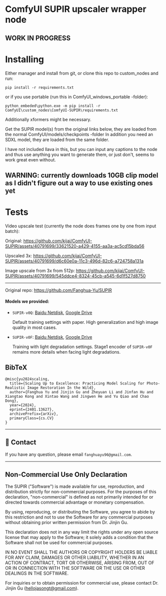 # ComfyUI SUPIR upscaler wrapper node

## WORK IN PROGRESS

# Installing
Either manager and install from git, or clone this repo to custom_nodes and run:

`pip install -r requirements.txt`

or if you use portable (run this in ComfyUI_windows_portable -folder):

`python_embeded\python.exe -m pip install -r ComfyUI\custom_nodes\ComfyUI-SUPIR\requirements.txt`

Additionally xformers might be necessary.

Get the SUPIR model(s) from the original links below, they are loaded from the normal ComfyUI/models/checkpoints -folder
In addition you need an SDXL model, they are loaded from the same folder.

I have not included llava in this, but you can input any captions to the node and thus use anything you want to generate them, or just don't, seems to work great even without.

## WARNING: currently downloads 10GB clip model as I didn't figure out a way to use existing ones yet

# Tests
Video upscale test (currently the node does frames one by one from input batch):

Original: https://github.com/kijai/ComfyUI-SUPIR/assets/40791699/33621520-a429-4155-aa3a-ac5cd15bda56

Upscaled 3x: https://github.com/kijai/ComfyUI-SUPIR/assets/40791699/d6c60e0a-11c3-496d-82c6-a724758a131a

Image upscale from 3x from 512p:
https://github.com/kijai/ComfyUI-SUPIR/assets/40791699/545ddce4-8324-45cb-a545-6d1f527d8750



-------------------------------------------


Original repo:
https://github.com/Fanghua-Yu/SUPIR

#### Models we provided:
* `SUPIR-v0Q`: [Baidu Netdisk](https://pan.baidu.com/s/1lnefCZhBTeDWijqbj1jIyw?pwd=pjq6), [Google Drive](https://drive.google.com/drive/folders/1yELzm5SvAi9e7kPcO_jPp2XkTs4vK6aR?usp=sharing)
    
    Default training settings with paper. High generalization and high image quality in most cases.

* `SUPIR-v0F`: [Baidu Netdisk](https://pan.baidu.com/s/1AECN8NjiVuE3hvO8o-Ua6A?pwd=k2uz), [Google Drive](https://drive.google.com/drive/folders/1yELzm5SvAi9e7kPcO_jPp2XkTs4vK6aR?usp=sharing)

    Training with light degradation settings. Stage1 encoder of `SUPIR-v0F` remains more details when facing light degradations.


## BibTeX
    @misc{yu2024scaling,
      title={Scaling Up to Excellence: Practicing Model Scaling for Photo-Realistic Image Restoration In the Wild}, 
      author={Fanghua Yu and Jinjin Gu and Zheyuan Li and Jinfan Hu and Xiangtao Kong and Xintao Wang and Jingwen He and Yu Qiao and Chao Dong},
      year={2024},
      eprint={2401.13627},
      archivePrefix={arXiv},
      primaryClass={cs.CV}
    }

---

## 📧 Contact
If you have any question, please email `fanghuayu96@gmail.com`.

---
## Non-Commercial Use Only Declaration
The SUPIR ("Software") is made available for use, reproduction, and distribution strictly for non-commercial purposes. For the purposes of this declaration, "non-commercial" is defined as not primarily intended for or directed towards commercial advantage or monetary compensation.

By using, reproducing, or distributing the Software, you agree to abide by this restriction and not to use the Software for any commercial purposes without obtaining prior written permission from Dr. Jinjin Gu.

This declaration does not in any way limit the rights under any open source license that may apply to the Software; it solely adds a condition that the Software shall not be used for commercial purposes.

IN NO EVENT SHALL THE AUTHORS OR COPYRIGHT HOLDERS BE LIABLE FOR ANY CLAIM, DAMAGES OR OTHER LIABILITY, WHETHER IN AN ACTION OF CONTRACT, TORT OR OTHERWISE, ARISING FROM, OUT OF OR IN CONNECTION WITH THE SOFTWARE OR THE USE OR OTHER DEALINGS IN THE SOFTWARE.

For inquiries or to obtain permission for commercial use, please contact Dr. Jinjin Gu (hellojasongt@gmail.com).
